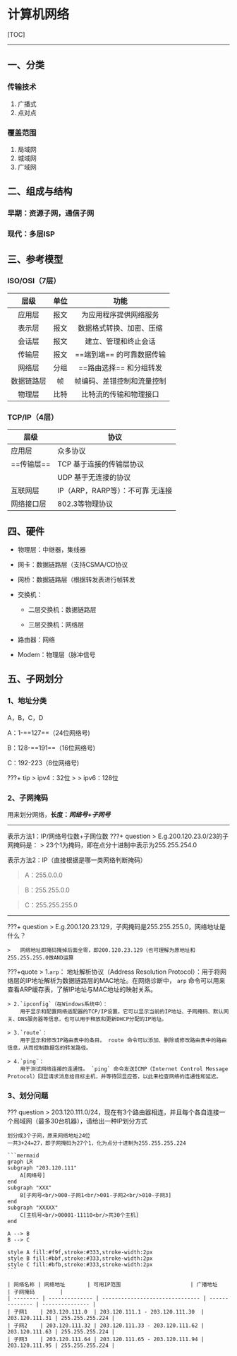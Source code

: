 <h1 >
    计算机网络
</h1>

[TOC]

---



## 一、分类

### 传输技术

1. 广播式
2. 点对点

### 覆盖范围

1. 局域网
2. 城域网
3. 广域网


## 二、组成与结构
### 早期：资源子网，通信子网
### 现代：多层ISP



## 三、参考模型
### ISO/OSI（7层）

|    层级    | 单位 |           功能           |
| :--------: | :--: | :----------------------: |
|   应用层   | 报文 | 为应用程序提供网络服务  |
|   表示层   | 报文 | 数据格式转换、加密、压缩 |
|   会话层   | 报文 |    建立、管理和终止会话   |
|   传输层   | 报文 |    ==端到端== 的可靠数据传输   |
|   网络层   | 分组 |   ==路由选择== 和分组转发     |
| 数据链路层 |  帧  |   帧编码、差错控制和流量控制  |
|   物理层   | 比特 |   比特流的传输和物理接口  |

### TCP/IP（4层）

| 层级       | 协议                             |
| ---------- | -------------------------------- |
| 应用层     | 众多协议                         |
|  ==传输层== | TCP 基于连接的传输层协议         |
|            | UDP 基于无连接的协议             |
| 互联网层   | IP（ARP，RARP等）：不可靠 无连接 |
| 网络接口层 | 802.3等物理协议                  |

## 四、硬件

- 物理层：中继器，集线器


- 网卡：数据链路层（支持CSMA/CD协议


- 网桥：数据链路层（根据转发表进行帧转发


- 交换机：

  	- 二层交换机：数据链路层
		
  	- 三层交换机：网络层

- 路由器：网络


- Modem：物理层（脉冲信号

## 五、子网划分
### 1、地址分类
A，B，C，D

A：1-==127==（24位网络号)

B：128-==191==（16位网络号)

C：192-223（8位网络号)

???+ tip
	> ipv4：32位
	> 
	> ipv6：128位

### 2、子网掩码
用来划分网络，**长度：*网络号+子网号***

---

表示方法1：IP/网络号位数+子网位数
???+ question
	> E.g.200.120.23.0/23的子网掩码是：
	> 	23个1为掩码，即在点分十进制中表示为255.255.254.0

表示方法2：IP（直接根据是哪一类网络判断掩码）
> A：255.0.0.0

> B：255.255.0.0

> C：255.255.255.0

---

???+ question
	> E.g.200.120.23.129，子网掩码是255.255.255.0，网络地址是什么？

	> 	网络地址即掩码掩掉后面全零，即200.120.23.129（也可理解为原地址和255.255.255.0做AND运算

???+quote
	> 1.`arp`：
		地址解析协议（Address Resolution Protocol）：用于将网络层的IP地址解析为数据链路层的MAC地址。在网络诊断中， `arp` 命令可以用来查看ARP缓存表，了解IP地址与MAC地址的映射关系。
	
	> 2.`ipconfig`（在Windows系统中）：
		用于显示和配置网络适配器的TCP/IP设置。它可以显示当前的IP地址、子网掩码、默认网关、DNS服务器等信息，也可以用于释放和更新DHCP分配的IP地址。
	
	> 3.`route`：
		用于显示和修改IP路由表中的条目。 route 命令可以添加、删除或修改路由表中的路由信息，从而控制数据包的转发路径。
	
	> 4.`ping`：
		用于测试网络连接的连通性。 `ping` 命令发送ICMP（Internet Control Message Protocol）回显请求消息给目标主机，并等待回显应答，以此来检查网络的连通性和延迟。

### 3、划分问题

??? question 
	> 203.120.111.0/24，现在有3个路由器相连，并且每个各自连接一个局域网（最多30台机器），请给出一种IP划分方式

	划分成3个子网，原来网络地址24位
	一共3+24=27，即子网掩码为27个1，化为点分十进制为255.255.255.224

	```mermaid
	graph LR
	subgraph "203.120.111"
		A[网络号]
	end
	subgraph "XXX"
		B[子网号<br/>000-子网1<br/>001-子网2<br/>010-子网3]
	end
	subgraph "XXXXX"
		C[主机号<br/>00001-11110<br/>共30个主机]
	end
	
	A --> B
	B --> C
	
	style A fill:#f9f,stroke:#333,stroke-width:2px
	style B fill:#bbf,stroke:#333,stroke-width:2px
	style C fill:#bfb,stroke:#333,stroke-width:2px
	```

	| 网络名称 | 网络地址       | 可用IP范围                      | 广播地址       | 子网掩码        |
	| -------- | -------------- | ------------------------------- | -------------- | --------------- |
	| 子网1    | 203.120.111.0  | 203.120.111.1 - 203.120.111.30  | 203.120.111.31 | 255.255.255.224 |
	| 子网2    | 203.120.111.32 | 203.120.111.33 - 203.120.111.62 | 203.120.111.63 | 255.255.255.224 |
	| 子网3    | 203.120.111.64 | 203.120.111.65 - 203.120.111.94 | 203.120.111.95 | 255.255.255.224 |

